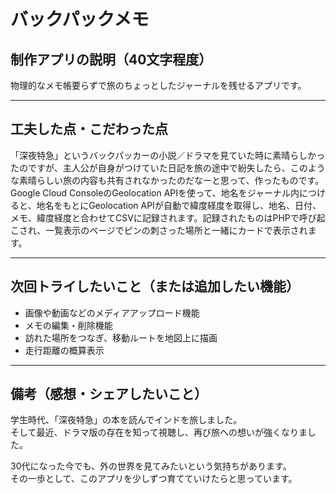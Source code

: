 # バックパックメモ

## 制作アプリの説明（40文字程度）
物理的なメモ帳要らずで旅のちょっとしたジャーナルを残せるアプリです。

---

## 工夫した点・こだわった点
「深夜特急」というバックパッカーの小説／ドラマを見ていた時に素晴らしかったのですが、主人公が自身がつけていた日記を旅の途中で紛失したら、このような素晴らしい旅の内容も共有されなかったのだなーと思って、作ったものです。
Google Cloud ConsoleのGeolocation APIを使って、地名をジャーナル内につけると、地名をもとにGeolocation APIが自動で緯度経度を取得し、地名、日付、メモ、緯度経度と合わせてCSVに記録されます。記録されたものはPHPで呼び起こされ、一覧表示のページでピンの刺さった場所と一緒にカードで表示されます。

---

## 次回トライしたいこと（または追加したい機能）

- 画像や動画などのメディアアップロード機能  
- メモの編集・削除機能  
- 訪れた場所をつなぎ、移動ルートを地図上に描画  
- 走行距離の概算表示  

---

## 備考（感想・シェアしたいこと）

学生時代、「深夜特急」の本を読んでインドを旅しました。  
そして最近、ドラマ版の存在を知って視聴し、再び旅への想いが強くなりました。

30代になった今でも、外の世界を見てみたいという気持ちがあります。  
その一歩として、このアプリを少しずつ育てていけたらと思っています。
